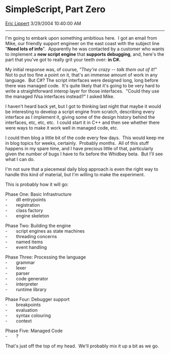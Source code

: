 <div id="page">

# SimpleScript, Part Zero

[Eric Lippert](https://social.msdn.microsoft.com/profile/Eric%20Lippert) 3/29/2004 10:40:00 AM

-----

<div id="content">

<span>I'm going to embark upon something ambitious here.  I got an email from Mike, our friendly support engineer on the east coast with the subject line "**<span>Need lots of info</span>**".  Apparently he was contacted by a customer who wants to implement a **new script engine** that **supports debugging**, and, here's the part that you've got to really grit your teeth over: **in C\#.**  </span>

<span></span>

<span>My initial response was, of course, *"They're crazy -- talk them out of it\!"*  Not to put too fine a point on it, that's an immense amount of work in any language.  But C\#? The script interfaces were designed long, long before there was managed code.  It's quite likely that it's going to be very hard to write a straightforward interop layer for those interfaces.  "Could they use the managed IVsa interfaces instead?" I asked Mike. </span>

<span></span>

<span>I haven't heard back yet, but I got to thinking last night that maybe it would be interesting to develop a script engine from scratch, describing every interface as I implement it, giving some of the design history behind the interfaces, etc, etc, etc.  I could start it in C++ and then see whether there were ways to make it work well in managed code, etc. </span>

<span></span>

<span>I could then blog a little bit of the code every few days.  This would keep me in blog topics for weeks, certainly.  Probably months.  All of this stuff happens in my spare time, and I have precious little of that, particularly given the number of bugs I have to fix before the Whidbey beta.  But I'll see what I can do. </span>

<span></span>

<span>I'm not sure that a piecemeal daily blog approach is even the right way to handle this kind of material, but I'm willing to make the experiment.  </span>

<span></span>

<span>This is probably how it will go: </span>

<span></span>

<span>Phase One: Basic Infrastructure  
</span><span><span>-<span>       </span></span></span><span>dll entrypoints  
</span><span><span>-<span>       </span></span></span><span>registration  
</span><span><span>-<span>       </span></span></span><span>class factory  
</span><span><span>-<span>       </span></span></span><span>engine skeleton </span>

<span>Phase Two: Building the engine  
</span><span><span>-<span>       </span></span></span><span>script engines as state machines  
</span><span><span>-<span>       </span></span></span><span>threading concerns  
</span><span><span>-<span>       </span></span></span><span>named items  
</span><span><span>-<span>       </span></span></span><span>event handling </span>

<span>Phase Three: Processing the language  
</span><span><span>-<span>       </span></span></span><span>grammar  
</span><span><span>-<span>       </span></span></span><span>lexer  
</span><span><span>-<span>       </span></span></span><span>parser  
</span><span><span>-<span>       </span></span></span><span>code generator  
</span><span><span>-<span>       </span></span></span><span>interpreter  
</span><span><span>-<span>       </span></span></span><span>runtime library </span>

<span>Phase Four: Debugger support  
</span><span><span>-<span>       </span></span></span><span>breakpoints  
</span><span><span>-<span>       </span></span></span><span>evaluation  
</span><span><span>-<span>       </span></span></span><span>syntax colouring  
</span><span><span>-<span>       </span></span></span><span>context </span>

<span>Phase Five: Managed Code  
</span><span><span>-<span>       </span></span></span><span>? </span>

<span></span>

<span>That's just off the top of my head.  We'll probably mix it up a bit as we go. </span>

</div>

</div>

